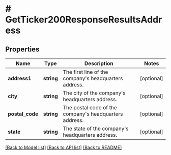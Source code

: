 # # GetTicker200ResponseResultsAddress

## Properties

Name | Type | Description | Notes
------------ | ------------- | ------------- | -------------
**address1** | **string** | The first line of the company&#39;s headquarters address. | [optional]
**city** | **string** | The city of the company&#39;s headquarters address. | [optional]
**postal_code** | **string** | The postal code of the company&#39;s headquarters address. | [optional]
**state** | **string** | The state of the company&#39;s headquarters address. | [optional]

[[Back to Model list]](../../README.md#models) [[Back to API list]](../../README.md#endpoints) [[Back to README]](../../README.md)
